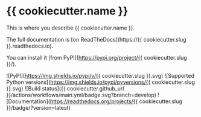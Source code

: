 # {{ cookiecutter.name }}

This is where you describe {{ cookiecutter.name }}.

The full documentation is [on ReadTheDocs](https://{{ cookiecutter.slug }}.readthedocs.io).

You can install it [from PyPI](https://pypi.org/project/{{ cookiecutter.slug }}/).

![PyPI](https://img.shields.io/pypi/v/{{ cookiecutter.slug }}.svg)
![Supported Python versions](https://img.shields.io/pypi/pyversions/{{ cookiecutter.slug }}.svg)
![Build status]({{ cookiecutter.github_url }}/actions/workflows/main.yml/badge.svg?branch=develop)
![Documentation](https://readthedocs.org/projects/{{ cookiecutter.slug }}/badge/?version=latest)

